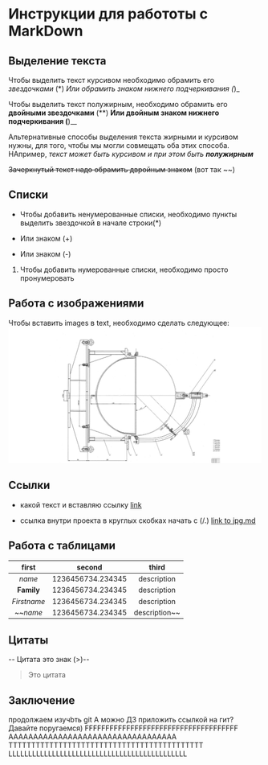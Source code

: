 # Инструкции для работоты с MarkDown
## Выделение текста 
Чтобы выделить текст курсивом необходимо обрамить его  *звездочками* (*)
_Или обрамить знаком нижнего подчеркивания (_)_

Чтобы выделить текст полужирным, необходимо обрамить его **двойными звездочками** (**)
__Или двойным знаком нижнего подчеркивания (__)__

Альтернативные способы выделения текста жирными и курсивом нужны, для того, чтобы мы могли совмещать оба этих способа. НАпример,
_текст может быть курсивом и при этом быть **полужирным**_

 ~~Зачеркнутый текст надо обрамить двройным знаком~~ (вот так ~~)
## Списки
* Чтобы добавить ненумерованные списки, необходимо пункты выделить звездочкой в начале строки(*)
+ Или знаком (+) 
- Или знаком (-)

1. Чтобы добавить нумерованные списки, необходимо просто пронумеровать
## Работа с изображениями
Чтобы вставить images в text, необходимо сделать следующее:
![Чертеж](TestImages.jpg)
## Ссылки
* какой текст и вставляю ссылку [link](https://google.com)
+ ccылка внутри проекта в круглых скобках начать с (/.) [link to jpg.md](./TestImages.jpg)

## Работа с таблицами
first | second | third
:---: | :---: | :---:
*name* | 1236456734.234345 | description
**Family** | 1236456734.234345 | description
*Firstname* | 1236456734.234345 | description
~~*name* | 1236456734.234345 | description~~
## Цитаты
-- Цитата это знак (>)--
>Это цитата
## Заключение
продолжаем изучbть git
А можно ДЗ приложить ссылкой на гит?
Давайте поругаемся)
FFFFFFFFFFFFFFFFFFFFFFFFFFFFFFFFFFFFF
AAAAAAAAAAAAAAAAAAAAAAAAAAAAAAAAAA
TTTTTTTTTTTTTTTTTTTTTTTTTTTTTTTTTTTTTTTTTTT
LLLLLLLLLLLLLLLLLLLLLLLLLLLLLLLLLLLLLLLLLLLLL